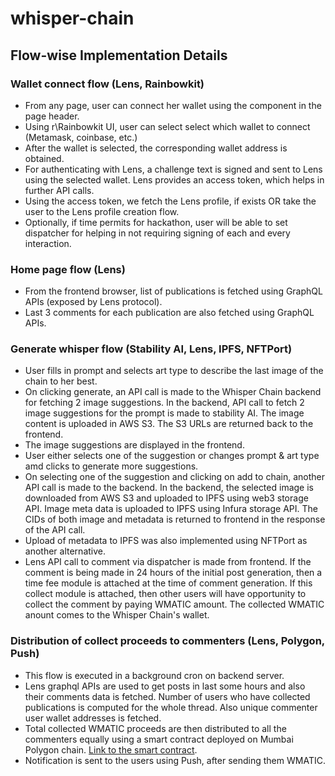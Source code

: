# whisper-chain

## Flow-wise Implementation Details
### Wallet connect flow (Lens, Rainbowkit)
- From any page, user can connect her wallet using the component in the page header.
- Using r\Rainbowkit UI, user can select select which wallet to connect (Metamask, coinbase, etc.)
- After the wallet is selected, the corresponding wallet address is obtained.
- For authenticating with Lens, a challenge text is signed and sent to Lens using the selected wallet. Lens provides an access token, which helps in further API calls.
- Using the access token, we fetch the Lens profile, if exists OR take the user to the Lens profile creation flow.
- Optionally, if time permits for hackathon, user will be able to set dispatcher for helping in not requiring signing of each and every interaction.

### Home page flow (Lens)
- From the frontend browser, list of publications is fetched using GraphQL APIs (exposed by Lens protocol).
- Last 3 comments for each publication are also fetched using GraphQL APIs.

### Generate whisper flow (Stability AI, Lens, IPFS, NFTPort)
- User fills in prompt and selects art type to describe the last image of the chain to her best.
- On clicking generate, an API call is made to the Whisper Chain backend for fetching 2 image suggestions. In the backend, API call to fetch 2 image suggestions for the prompt is made to stability AI. The image content is uploaded in AWS S3. The S3 URLs are returned back to the frontend.
- The image suggestions are displayed in the frontend.
- User either selects one of the suggestion or changes prompt & art type amd clicks to generate more suggestions.
- On selecting one of the suggestion and clicking on add to chain, another API call is made to the backend.
  In the backend, the selected image is downloaded from AWS S3 and uploaded to IPFS using web3 storage API.
  Image meta data is uploaded to IPFS using Infura storage API. The CIDs of both image and metadata is returned to frontend in the response of the API call.
- Upload of metadata to IPFS was also implemented using NFTPort as another alternative.
- Lens API call to comment via dispatcher is made from frontend. If the comment is being made in 24 hours of the initial post generation, then a time fee module is attached at the time of comment generation. If this collect module is attached, then other users will have opportunity to collect the comment by paying WMATIC amount. The collected WMATIC anount comes to the Whisper Chain's wallet.

### Distribution of collect proceeds to commenters (Lens, Polygon, Push)
- This flow is executed in a background cron on backend server.
- Lens graphql APIs are used to get posts in last some hours and also their comments data is fetched. Number of users who have collected publications is computed for the whole thread. Also unique commenter user wallet addresses is fetched.
- Total collected WMATIC proceeds are then distributed to all the commenters equally using a smart contract deployed on Mumbai Polygon chain. [Link to the smart contract](https://mumbai.polygonscan.com/address/0x6F2cAAF4bF579847C7A1947c99BA5b8eFe7f3e6e).
- Notification is sent to the users using Push, after sending them WMATIC.
